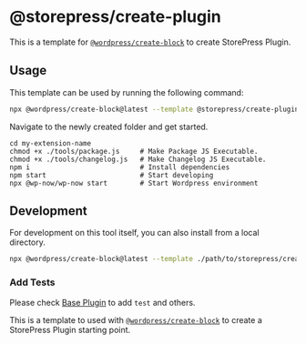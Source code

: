 # @storepress/create-plugin

This is a template for [`@wordpress/create-block`](https://developer.wordpress.org/block-editor/reference-guides/packages/packages-create-block/) to create StorePress Plugin.

## Usage

This template can be used by running the following command:

```bash
npx @wordpress/create-block@latest --template @storepress/create-plugin my-extension-name --target-dir .
```

Navigate to the newly created folder and get started.

```
cd my-extension-name
chmod +x ./tools/package.js     # Make Package JS Executable.
chmod +x ./tools/changelog.js   # Make Changelog JS Executable.
npm i                           # Install dependencies
npm start                       # Start developing
npx @wp-now/wp-now start        # Start Wordpress environment
```

## Development

For development on this tool itself, you can also install from a local directory.

```bash
npx @wordpress/create-block@latest --template ./path/to/storepress/create-plugin my-extension-name
```

### Add Tests

Please check [Base Plugin](https://github.com/EmranAhmed/storepress-base-plugin/) to add `test` and others.

This is a template to used with [`@wordpress/create-block`](https://developer.wordpress.org/block-editor/reference-guides/packages/packages-create-block/) to create a StorePress Plugin starting point.
